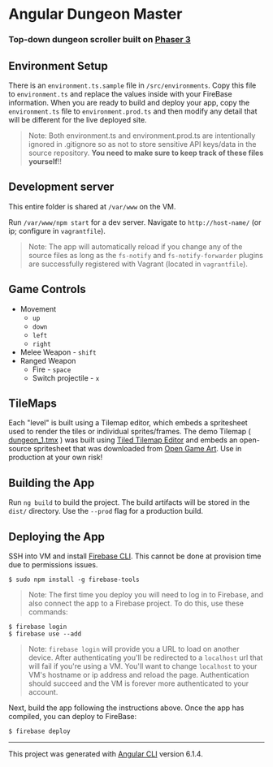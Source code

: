 # Angular Dungeon Master
### Top-down dungeon scroller built on [Phaser 3](https://photonstorm.github.io/phaser3-docs/index.html)

## Environment Setup

There is an `environment.ts.sample` file in `/src/environments`. Copy this file to `environment.ts` and replace the values inside with your FireBase information. When you are ready to build and deploy your app, copy the `environment.ts` file to `environment.prod.ts` and then modify any detail that will be different for the live deployed site.

> Note: Both environment.ts and environment.prod.ts are intentionally ignored in .gitignore so as not to store sensitive API keys/data in the source repository. **You need to make sure to keep track of these files yourself**!!

## Development server

This entire folder is shared at `/var/www` on the VM.

Run `/var/www/npm start` for a dev server. Navigate to `http://host-name/` (or ip; configure in `vagrantfile`). 

> Note: The app will automatically reload if you change any of the source files as long as the `fs-notify` and `fs-notify-forwarder` plugins are successfully registered with Vagrant (located in `vagrantfile`).

## Game Controls
* Movement
    * `up`
    * `down`
    * `left`
    * `right`
* Melee Weapon - `shift`
* Ranged Weapon
    * Fire - `space`
    * Switch projectile - `x`

## TileMaps
Each "level" is built using a Tilemap editor, which embeds a spritesheet used to render the tiles or individual sprites/frames. The demo Tilemap ( [dungeon_1.tmx](../tilemaps/dungeon_1.tmx) ) was built using [Tiled Tilemap Editor](https://www.mapeditor.org/) and embeds an open-source spritesheet that was downloaded from [Open Game Art](https://opengameart.org/content/dungeon-crawl-32x32-tiles). Use in production at your own risk!

## Building the App

Run `ng build` to build the project. The build artifacts will be stored in the `dist/` directory. Use the `--prod` flag for a production build.

## Deploying the App

SSH into VM and install [Firebase CLI](https://github.com/firebase/firebase-tools). This cannot be done at provision time due to permissions issues.

```
$ sudo npm install -g firebase-tools
```

> Note: The first time you deploy you will need to log in to Firebase, and also connect the app to a Firebase project. To do this, use these commands:

```
$ firebase login
$ firebase use --add
```

> Note: `firebase login` will provide you a URL to load on another device. After authenticating you'll be redirected to a `localhost` url that will fail if you're using a VM. You'll want to change `localhost` to your VM's hostname or ip address and reload the page. Authentication should succeed and the VM is forever more authenticated to your account.

Next, build the app following the instructions above. Once the app has compiled, you can deploy to FireBase:

```
$ firebase deploy
```

---
This project was generated with [Angular CLI](https://github.com/angular/angular-cli) version 6.1.4.

